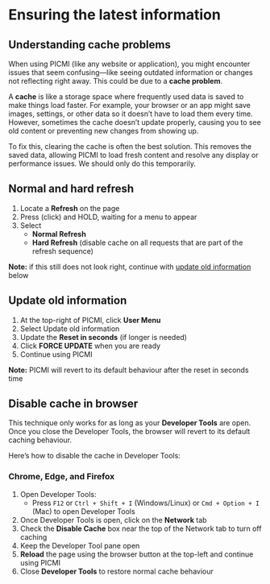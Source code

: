 # Ensuring the latest information

## Understanding cache problems  
When using PICMI (like any website or application), you might encounter issues that seem confusing—like seeing outdated information or changes not reflecting right away. This could be due to a **cache problem**.

A **cache** is like a storage space where frequently used data is saved to make things load faster. For example, your browser or an app might save images, settings, or other data so it doesn’t have to load them every time. However, sometimes the cache doesn’t update properly, causing you to see old content or preventing new changes from showing up.

To fix this, clearing the cache is often the best solution. This removes the saved data, allowing PICMI to load fresh content and resolve any display or performance issues. We should only do this temporarily.

<instructions>

## Normal and hard refresh

1. Locate a <span class="mdi mdi-refresh"></span> **Refresh** on the page
2. Press (click) and HOLD, waiting for a menu to appear
3. Select
   * **Normal Refresh**
   * **Hard Refresh** (disable cache on all requests that are part of the refresh sequence)

**Note:** if this still does not look right, continue with [update old information](#update-old-information) below

</instructions>

<instructions>

## Update old information

1. At the top-right of PICMI, click <span class="mdi mdi-account-circle-outline"></span> **User Menu**
2. Select Update old information
3. Update the **Reset in seconds** (if longer is needed)
4. Click **FORCE UPDATE** when you are ready
5. Continue using PICMI

**Note:** PICMI will revert to its default behaviour after the reset in seconds time

</instructions>

## Disable cache in browser

This technique only works for as long as your **Developer Tools** are open. Once you close the Developer Tools, the browser will revert to its default caching behaviour.

Here’s how to disable the cache in Developer Tools:

<instructions>

### Chrome, Edge, and Firefox

1. Open Developer Tools:
    - Press `F12` or `Ctrl + Shift + I` (Windows/Linux) or `Cmd + Option + I` (Mac) to open Developer Tools
2. Once Developer Tools is open, click on the **Network** tab
3. Check the **Disable Cache** box near the top of the Network tab to turn off caching
4. Keep the Developer Tool pane open
5. **Reload** the page using the browser button at the top-left and continue using PICMI
6. Close **Developer Tools** to restore normal cache behaviour

</instructions>
